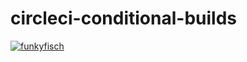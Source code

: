 # circleci-conditional-builds
[![funkyfisch](https://circleci.com/gh/funkyfisch/circleci-conditional-builds.svg?style=shield)](https://circleci.com/gh/funkyfisch/circleci-conditional-builds?branch=main)
